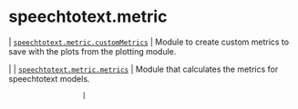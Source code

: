 # speechtotext.metric

| [`speechtotext.metric.customMetrics`](speechtotext.metric.customMetrics.md#module-speechtotext.metric.customMetrics)
 | Module to create custom metrics to save with the plots from the plotting module.

 |
| [`speechtotext.metric.metrics`](speechtotext.metric.metrics.md#module-speechtotext.metric.metrics)
             | Module that calculates the metrics for speechtotext models.

                      |
